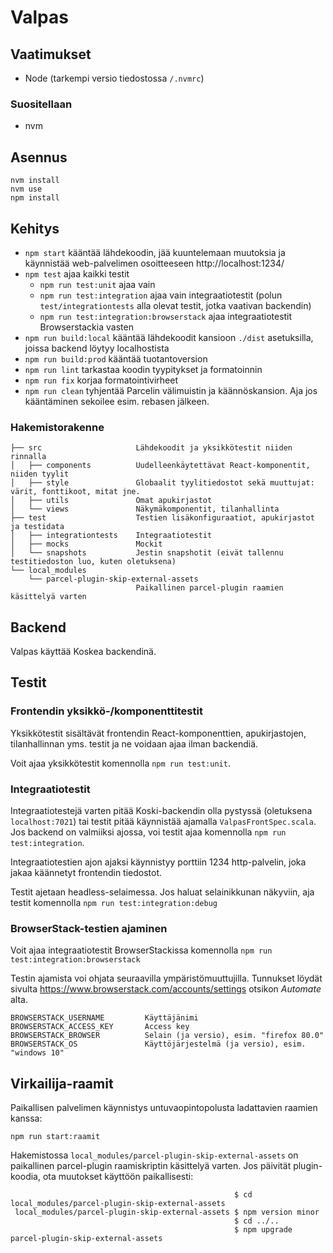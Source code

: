 # Valpas

## Vaatimukset

- Node (tarkempi versio tiedostossa `/.nvmrc`)

### Suositellaan

- nvm

## Asennus

```
nvm install
nvm use
npm install
```

## Kehitys

- `npm start` kääntää lähdekoodin, jää kuuntelemaan muutoksia ja käynnistää web-palvelimen osoitteeseen http://localhost:1234/
- `npm test` ajaa kaikki testit
  - `npm run test:unit` ajaa vain
  - `npm run test:integration` ajaa vain integraatiotestit (polun `test/integrationtests` alla olevat testit, jotka vaativan backendin)
  - `npm run test:integration:browserstack` ajaa integraatiotestit Browserstackia vasten
- `npm run build:local` kääntää lähdekoodit kansioon `./dist` asetuksilla, joissa backend löytyy localhostista
- `npm run build:prod` kääntää tuotantoversion
- `npm run lint` tarkastaa koodin tyypitykset ja formatoinnin
- `npm run fix` korjaa formatointivirheet
- `npm run clean` tyhjentää Parcelin välimuistin ja käännöskansion. Aja jos kääntäminen sekoilee esim. rebasen jälkeen.

### Hakemistorakenne

```
├── src                     Lähdekoodit ja yksikkötestit niiden rinnalla
│   ├── components          Uudelleenkäytettävat React-komponentit, niiden tyylit
│   ├── style               Globaalit tyylitiedostot sekä muuttujat: värit, fonttikoot, mitat jne.
│   ├── utils               Omat apukirjastot
│   └── views               Näkymäkomponentit, tilanhallinta
├── test                    Testien lisäkonfiguraatiot, apukirjastot ja testidata
│   ├── integrationtests    Integraatiotestit
│   ├── mocks               Mockit
│   └── snapshots           Jestin snapshotit (eivät tallennu testitiedoston luo, kuten oletuksena)
└── local_modules
    └── parcel-plugin-skip-external-assets
                            Paikallinen parcel-plugin raamien käsittelyä varten
```

## Backend

Valpas käyttää Koskea backendinä.

## Testit

### Frontendin yksikkö-/komponenttitestit

Yksikkötestit sisältävät frontendin React-komponenttien, apukirjastojen, tilanhallinnan yms. testit ja ne voidaan ajaa ilman backendiä.

Voit ajaa yksikkötestit komennolla `npm run test:unit`.

### Integraatiotestit

Integraatiotestejä varten pitää Koski-backendin olla pystyssä (oletuksena `localhost:7021`) tai testit pitää käynnistää ajamalla `ValpasFrontSpec.scala`.
Jos backend on valmiiksi ajossa, voi testit ajaa komennolla `npm run test:integration`.

Integraatiotestien ajon ajaksi käynnistyy porttiin 1234 http-palvelin, joka jakaa käännetyt frontendin tiedostot.

Testit ajetaan headless-selaimessa. Jos haluat selainikkunan näkyviin, aja testit komennolla `npm run test:integration:debug`

### BrowserStack-testien ajaminen

Voit ajaa integraatiotestit BrowserStackissa komennolla `npm run test:integration:browserstack`

Testin ajamista voi ohjata seuraavilla ympäristömuuttujilla. Tunnukset löydät sivulta https://www.browserstack.com/accounts/settings otsikon _Automate_ alta.

```
BROWSERSTACK_USERNAME         Käyttäjänimi
BROWSERSTACK_ACCESS_KEY       Access key
BROWSERSTACK_BROWSER          Selain (ja versio), esim. "firefox 80.0"
BROWSERSTACK_OS               Käyttöjärjestelmä (ja versio), esim. "windows 10"
```

## Virkailija-raamit

Paikallisen palvelimen käynnistys untuvaopintopolusta ladattavien raamien kanssa:

```
npm run start:raamit
```

Hakemistossa `local_modules/parcel-plugin-skip-external-assets` on paikallinen parcel-plugin raamiskriptin
käsittelyä varten. Jos päivität plugin-koodia, ota muutokset käyttöön paikallisesti:

```
                                                  $ cd local_modules/parcel-plugin-skip-external-assets
 local_modules/parcel-plugin-skip-external-assets $ npm version minor
                                                  $ cd ../..
                                                  $ npm upgrade parcel-plugin-skip-external-assets
```
